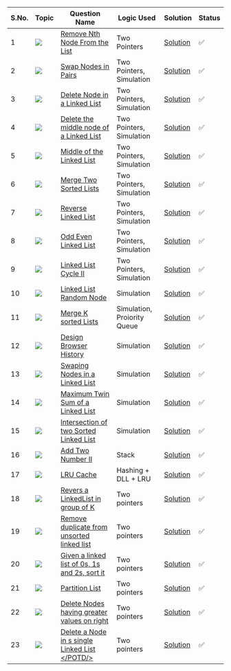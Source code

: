 
S.No. | Topic | Question Name | Logic Used | Solution | Status |
------|---------------|------------|-------|------|------|
1 | ![](https://img.shields.io/badge/LinkedList-f0772b?style=for-the-badge&logo=array&logoColor=black) | [Remove Nth Node From the List](https://leetcode.com/problems/remove-nth-node-from-end-of-list/) | Two Pointers | [Solution](https://github.com/himanshugupta09/LEETCODE_SOLUTIONS/blob/main/Linked_List/remove-nth-node-from-end-of-list.cpp) | ✅ |
2 | ![](https://img.shields.io/badge/LinkedList-f0772b?style=for-the-badge&logo=array&logoColor=black) | [Swap Nodes in Pairs](https://leetcode.com/problems/swap-nodes-in-pairs/) | Two Pointers, Simulation | [Solution](https://github.com/himanshugupta09/LEETCODE_SOLUTIONS/blob/main/Linked_List/swap-nodes-in-pairs.cpp) | ✅ |
3 | ![](https://img.shields.io/badge/LinkedList-f0772b?style=for-the-badge&logo=array&logoColor=black) | [Delete Node in a Linked List](https://leetcode.com/problems/delete-node-in-a-linked-list/) | Two Pointers, Simulation | [Solution](https://github.com/himanshugupta09/LEETCODE_SOLUTIONS/blob/main/Linked_List/delete-node-in-a-linked-list.cpp) | ✅ |
4 | ![](https://img.shields.io/badge/LinkedList-f0772b?style=for-the-badge&logo=array&logoColor=black) | [Delete the middle node of a Linked List](https://leetcode.com/problems/delete-the-middle-node-of-a-linked-list/) | Two Pointers, Simulation | [Solution](https://github.com/himanshugupta09/LEETCODE_SOLUTIONS/blob/main/Linked_List/delete-the-middle-node-of-a-linked-list.cpp) | ✅ |
5 | ![](https://img.shields.io/badge/LinkedList-f0772b?style=for-the-badge&logo=array&logoColor=black) | [Middle of the Linked List](https://leetcode.com/problems/middle-of-the-linked-list/) | Two Pointers, Simulation | [Solution](https://github.com/himanshugupta09/LEETCODE_SOLUTIONS/blob/main/Linked_List/middle-of-the-linked-list.cpp) | ✅ |
6 | ![](https://img.shields.io/badge/LinkedList-f0772b?style=for-the-badge&logo=array&logoColor=black) | [Merge Two Sorted Lists](https://leetcode.com/problems/merge-two-sorted-lists/) | Two Pointers, Simulation | [Solution](https://github.com/himanshugupta09/LEETCODE_SOLUTIONS/blob/main/Linked_List/merge-two-sorted-lists.py) | ✅ |
7 | ![](https://img.shields.io/badge/LinkedList-f0772b?style=for-the-badge&logo=array&logoColor=black) | [Reverse Linked List](https://leetcode.com/problems/reverse-linked-list/) | Two Pointers, Simulation | [Solution](https://github.com/himanshugupta09/LEETCODE_SOLUTIONS/blob/main/Linked_List/reverse-linked-list.cpp) | ✅ |
8 | ![](https://img.shields.io/badge/LinkedList-f0772b?style=for-the-badge&logo=array&logoColor=black) | [Odd Even Linked List](https://leetcode.com/problems/odd-even-linked-list/) | Two Pointers, Simulation | [Solution](https://github.com/himanshugupta09/LEETCODE_SOLUTIONS/blob/main/Linked_List/odd-even-linked-list.cpp) | ✅ |
9 | ![](https://img.shields.io/badge/LinkedList-f0772b?style=for-the-badge&logo=array&logoColor=black) | [Linked List Cycle II](https://leetcode.com/problems/linked-list-cycle-ii/) | Two Pointers, Simulation | [Solution](https://github.com/himanshugupta09/LEETCODE_SOLUTIONS/blob/main/Linked_List/linked-list-cycle-ii.cpp) | ✅ |
10 | ![](https://img.shields.io/badge/LinkedList-f0772b?style=for-the-badge&logo=array&logoColor=black) | [Linked List Random Node](https://leetcode.com/problems/linked-list-random-node/) |  Simulation | [Solution](https://github.com/himanshugupta09/LEETCODE_SOLUTIONS/blob/main/Linked_List/linked-list-random-node.cpp) | ✅ |
11 | ![](https://img.shields.io/badge/LinkedList-f0772b?style=for-the-badge&logo=array&logoColor=black) | [Merge K sorted Lists](https://leetcode.com/problems/merge-k-sorted-lists/) |  Simulation, Proiority Queue | [Solution](https://github.com/himanshugupta09/LEETCODE_SOLUTIONS/blob/main/Linked_List/merge-k-sorted-lists.cpp) | ✅  
12 | ![](https://img.shields.io/badge/LinkedList-f0772b?style=for-the-badge&logo=array&logoColor=black) | [Design Browser History](https://leetcode.com/problems/design-browser-history/) |  Simulation | [Solution](https://github.com/himanshugupta09/LEETCODE_SOLUTIONS/blob/main/Linked_List/design-browser-history.cpp) | ✅ |
13 | ![](https://img.shields.io/badge/LinkedList-f0772b?style=for-the-badge&logo=array&logoColor=black) | [Swaping Nodes in a Linked List](https://leetcode.com/problems/swaping-nodes-in-a-linked-list/) |  Simulation | [Solution](https://github.com/himanshugupta09/LEETCODE_SOLUTIONS/blob/main/Linked_List/swaping-nodes-in-a-linked-list.cpp) | ✅ |
14 | ![](https://img.shields.io/badge/LinkedList-f0772b?style=for-the-badge&logo=array&logoColor=black) | [Maximum Twin Sum of a Linked List](https://leetcode.com/problems/maximum-twin-sum-of-a-linked-list/) |  Simulation | [Solution](https://github.com/himanshugupta09/LEETCODE_SOLUTIONS/blob/main/Linked_List/maximum-twin-sum-of-a-linked-list.cpp) | ✅ |
15 | ![](https://img.shields.io/badge/LinkedList-f0772b?style=for-the-badge&logo=array&logoColor=black) | [Intersection of two Sorted Linked List](https://practice.geeksforgeeks.org/problems/intersection-of-two-sorted-linked-lists/1) |  Simulation | [Solution](https://github.com/himanshugupta09/LEETCODE_SOLUTIONS/blob/main/Linked_List/intersection-of-two-sortd-linked-list.cpp) | ✅ |
16 | ![](https://img.shields.io/badge/LinkedList-f0772b?style=for-the-badge&logo=array&logoColor=black) | [Add Two Number II](https://leetcode.com/problems/add-two-numbers-ii/description/) |  Stack | [Solution](https://github.com/himanshugupta09/LEETCODE_SOLUTIONS/blob/main/Linked_List/add-two-numbers-ii.cpp) | ✅ |
17 | ![](https://img.shields.io/badge/DLL-f0772b?style=for-the-badge&logo=array&logoColor=black) | [LRU Cache](https://leetcode.com/problems/lru-cache/description/) |  Hashing + DLL + LRU | [Solution](https://github.com/himanshugupta09/LEETCODE_SOLUTIONS/blob/main/Linked_List/lru-cache.cpp) | ✅ |
18 | ![](https://img.shields.io/badge/LinkedList-f0772b?style=for-the-badge&logo=array&logoColor=black) | [Revers a LinkedList in group of K](https://practice.geeksforgeeks.org/problems/reverse-a-linked-list-in-groups-of-given-size/1) |  Two pointers | [Solution](https://github.com/himanshugupta09/LEETCODE_SOLUTIONS/blob/main/Linked_List/revers-a-linked-list-in-group-of-k.cpp) | ✅ |
19 | ![](https://img.shields.io/badge/LinkedList-f0772b?style=for-the-badge&logo=array&logoColor=black) | [Remove duplicate from unsorted linked list](https://practice.geeksforgeeks.org/problems/remove-duplicates-from-an-unsorted-linked-list/1) |  Two pointers | [Solution](https://github.com/himanshugupta09/LEETCODE_SOLUTIONS/blob/main/Linked_List/remove-duplicate-from-a-unsorted-list.cpp) | ✅ |
20 | ![](https://img.shields.io/badge/LinkedList-f0772b?style=for-the-badge&logo=array&logoColor=black) | [Given a linked list of 0s, 1s and 2s, sort it](https://practice.geeksforgeeks.org/problems/given-a-linked-list-of-0s-1s-and-2s-sort-it/1) |  Two pointers | [Solution](https://github.com/himanshugupta09/LEETCODE_SOLUTIONS/blob/main/Linked_List/given-a-linked-list-of-0s-1s-and-2s-sort-it.cpp) | ✅ |
21 | ![](https://img.shields.io/badge/LinkedList-f0772b?style=for-the-badge&logo=array&logoColor=black) | [Partition List](https://leetcode.com/problems/partition-list/description/) |  Two pointers | [Solution](https://github.com/himanshugupta09/LEETCODE_SOLUTIONS/blob/main/Linked_List/partition-list.cpp) | ✅ |
22 | ![](https://img.shields.io/badge/LinkedList-f0772b?style=for-the-badge&logo=array&logoColor=black) | [Delete Nodes having greater values on right ](https://practice.geeksforgeeks.org/problems/delete-nodes-having-greater-value-on-right/1) |  Two pointers | [Solution](https://github.com/himanshugupta09/LEETCODE_SOLUTIONS/blob/main/Linked_List/delete-nodes-having-greater-value-on-right.cpp) | ✅ |
23 | ![](https://img.shields.io/badge/LinkedList-f0772b?style=for-the-badge&logo=array&logoColor=black) | [Delete a Node in s single Linked List </POTD/>](https://practice.geeksforgeeks.org/problems/delete-a-node-in-single-linked-list/1) |  Two pointers | [Solution](https://github.com/himanshugupta09/LEETCODE_SOLUTIONS/blob/main/Linked_List/delete-node-in-a-linked-list.cpp) | ✅ |














